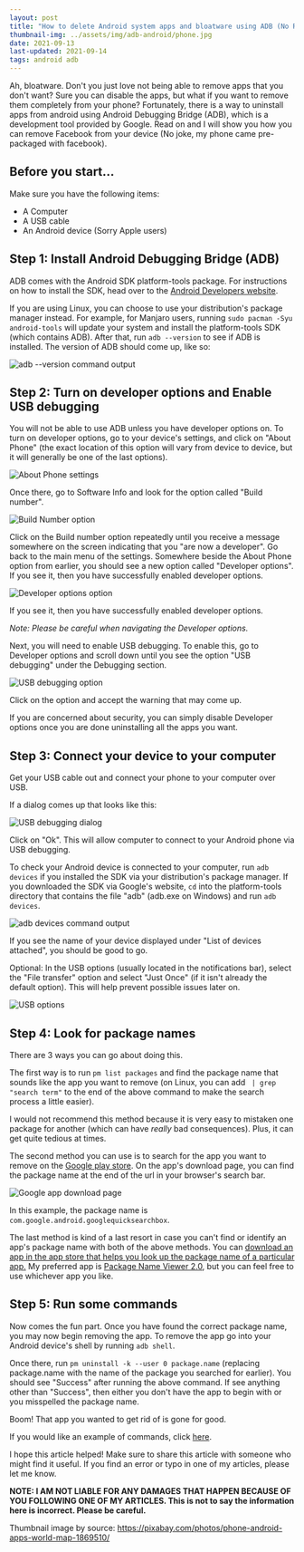```yaml
---
layout: post
title: "How to delete Android system apps and bloatware using ADB (No Root)"
thumbnail-img: ../assets/img/adb-android/phone.jpg
date: 2021-09-13
last-updated: 2021-09-14
tags: android adb
---
```


Ah, bloatware. Don't you just love not being able to remove apps that you don't want? Sure you can disable the apps, but what if you want to remove them completely from your phone? Fortunately, there is a way to uninstall apps from android using Android Debugging Bridge (ADB), which is a development tool provided by Google. Read on and I will show you how you can remove Facebook from your device (No joke, my phone came pre-packaged with facebook).

## Before you start...

Make sure you have the following items: 
- A Computer
- A USB cable
- An Android device (Sorry Apple users)

## Step 1: Install Android Debugging Bridge (ADB)

ADB comes with the Android SDK platform-tools package. For instructions on how to install the SDK, head over to the <a href="https://developer.android.com/studio/command-line/adb" target="_blank">Android Developers website</a>. 

If you are using Linux, you can choose to use your distribution's package manager instead. For example, for Manjaro users, running `sudo pacman -Syu android-tools` will update your system and install the platform-tools SDK (which contains ADB). After that, run `adb --version` to see if ADB is installed. The version of ADB should come up, like so:

![adb --version command output](../assets/img/adb-android/adb-version.png)

## Step 2: Turn on developer options and Enable USB debugging

You will not be able to use ADB unless you have developer options on. To turn on developer options, go to your device's settings, and click on "About Phone" (the exact location of this option will vary from device to device, but it will generally be one of the last options). 

![About Phone settings](../assets/img/adb-android/about-phone.png)

Once there, go to Software Info and look for the option called "Build number".

![Build Number option](../assets/img/adb-android/build-num.png)

  Click on the Build number option repeatedly until you receive a message somewhere on the screen indicating that you "are now a developer". Go back to the main menu of the settings. Somewhere beside the About Phone option from earlier, you should see a new option called "Developer options". If you see it, then you have successfully enabled developer options.


![Developer options option](../assets/img/adb-android/developer-options.png) 
 
If you see it, then you have successfully enabled developer options.

*Note: Please be careful when navigating the Developer options.*

Next, you will need to enable USB debugging. To enable this, go to Developer options and scroll down until you see the option "USB debugging" under the Debugging section. 

![USB debugging option](../assets/img/adb-android/usb-debugging.png)

Click on the option and accept the warning that may come up.

If you are concerned about security, you can simply disable Developer options once you are done uninstalling all the apps you want.

## Step 3: Connect your device to your computer

Get your USB cable out and connect your phone to your computer over USB. 

If a dialog comes up that looks like this: 

![USB debugging dialog](../assets/img/adb-android/debugging-dialog.png)

Click on "Ok". This will allow computer to connect to your Android phone via USB debugging.

To check your Android device is connected to your computer, run `adb devices` if you installed the SDK via your distribution's package manager. If you downloaded the SDK via Google's website, `cd` into the platform-tools directory that contains the file "adb" (adb.exe on Windows) and run `adb devices`.

![adb devices command output](../assets/img/adb-android/adb-devices.png)

If you see the name of your device displayed under "List of devices attached", you should be good to go.

Optional: In the USB options (usually located in the notifications bar), select the "File transfer" option and select "Just Once" (if it isn't already the default option). This will help prevent possible issues later on.

![USB options](../assets/img/adb-android/usb-options.png)

## Step 4: Look for package names

There are 3 ways you can go about doing this.

The first way is to run `pm list packages` and find the package name that sounds like the app you want to remove (on Linux, you can add ` | grep "search term"` to the end of the above command to make the search process a little easier). 

I would not recommend this method because it is very easy to mistaken one package for another (which can have *really* bad consequences). Plus, it can get quite tedious at times.

The second method you can use is to search for the app you want to remove on the <a href="https://play.google.com/store/apps" target="_blank">Google play store</a>. On the app's download page, you can find the package name at the end of the url in your browser's search bar.

![Google app download page](../assets/img/adb-android/google-play.png)

In this example, the package name is `com.google.android.googlequicksearchbox`. 

The last method is kind of a last resort in case you can't find or identify an app's package name with both of the above methods. You can <a href="https://play.google.com/store/search?q=package%20name&c=apps" target="_blank">download an app in the app store that helps you look up the package name of a particular app.</a> My preferred app is <a href="https://play.google.com/store/apps/details?id=com.csdroid.pkg" target="_blank">Package Name Viewer 2.0</a>, but you can feel free to use whichever app you like.

## Step 5: Run some commands

Now comes the fun part. Once you have found the correct package name, you may now begin removing the app. To remove the app go into your Android device's shell by running `adb shell`. 

Once there, run `pm uninstall -k --user 0 package.name` (replacing package.name with the name of the package you searched for earlier). You should see "Success" after running the above command. If see anything other than "Success", then either you don't have the app to begin with or you misspelled the package name. 

Boom! That app you wanted to get rid of is gone for good.

If you would like an example of commands, click <a href="https://github.com/ismaeltovar/bash-scripts/blob/main/adb-scripts/remove-unwanted-apps-android" target="_blank">here</a>.

I hope this article helped! Make sure to share this article with someone who might find it useful. If you find an error or typo in one of my articles, please let me know.

**NOTE: I AM NOT LIABLE FOR ANY DAMAGES THAT HAPPEN BECAUSE OF YOU FOLLOWING ONE OF MY ARTICLES. This is not to say the information here is incorrect. Please be careful.**

Thumbnail image by source: <a href="https://pixabay.com/photos/phone-android-apps-world-map-1869510/" target="_blank">https://pixabay.com/photos/phone-android-apps-world-map-1869510/</a>